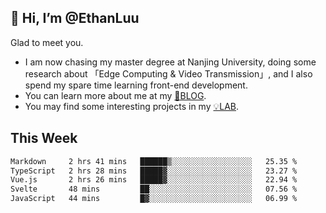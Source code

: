## 👋 Hi, I’m @EthanLuu

Glad to meet you.

- I am now chasing my master degree at Nanjing University, doing some research about 「Edge Computing & Video Transmission」, and I also spend my spare time learning front-end development.
- You can learn more about me at my [📝BLOG](https://blog.ethanloo.cn).
- You may find some interesting projects in my [💡LAB](https://lab.ethanloo.cn).

## This Week
<!--START_SECTION:waka-->

```txt
Markdown     2 hrs 41 mins   ██████▒░░░░░░░░░░░░░░░░░░   25.35 %
TypeScript   2 hrs 28 mins   █████▓░░░░░░░░░░░░░░░░░░░   23.27 %
Vue.js       2 hrs 26 mins   █████▓░░░░░░░░░░░░░░░░░░░   22.94 %
Svelte       48 mins         ██░░░░░░░░░░░░░░░░░░░░░░░   07.56 %
JavaScript   44 mins         █▓░░░░░░░░░░░░░░░░░░░░░░░   06.99 %
```

<!--END_SECTION:waka-->
